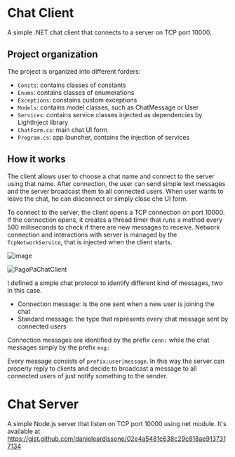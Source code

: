 # Chat Client
A simple .NET chat client that connects to a server on TCP port 10000.

## Project organization
The project is organized into different forders:
* ```Consts```: contains classes of constants
* ```Enums```: contains classes of enumerations
* ```Exceptions```: constains custom exceptions
* ```Models```: contains model classes, such as ChatMessage or User
* ```Services```: contains service classes injected as dependencies by LightInject library
* ```ChatForm.cs```: main chat UI form
* ```Program.cs```: app launcher, contains the injection of services

## How it works
The client allows user to choose a chat name and connect to the server using that name.
After connection, the user can send simple text messages and the server broadcast them to all connected users.
When user wants to leave the chat, he can disconnect or simply close che UI form.

To connect to the server, the client opens a TCP connection on port 10000.
If the connection opens, it creates a thread timer that runs a method every 500 milliseconds to check if there are new messages to receive.
Network connection and interactions with server is managed by the ```TcpNetworkService```, that is injected when the client starts.

![image](https://user-images.githubusercontent.com/20296719/215570663-dc8b845c-90c9-4a97-962c-2e32141810fc.png)

![PagoPaChatClient](https://user-images.githubusercontent.com/20296719/215570343-41e40add-b8e0-4569-b3d4-27aa49fd20d9.PNG)

I defined a simple chat protocol to identify different kind of messages, two in this case.
* Connection message: is the one sent when a new user is joining the chat
* Standard message: the type that represents every chat message sent by connected users

Connection messages are identified by the prefix ```conn:``` while the chat messages simply by the prefix ```msg:```

Every message consists of ```prefix:user|message```.
In this way the server can properly reply to clients and decide to broadcast a message to all connected users of just notify something to the sender.

# Chat Server
A simple Node.js server that listen on TCP port 10000 using net module.
It's available at https://gist.github.com/danieleardissone/02e4a5481c638c29c818ae9137317134
